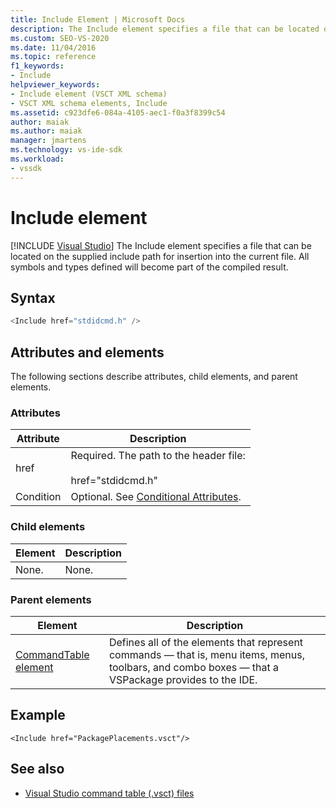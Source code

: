 ```yaml
---
title: Include Element | Microsoft Docs
description: The Include element specifies a file that can be located on the supplied include path for insertion into the current file. 
ms.custom: SEO-VS-2020
ms.date: 11/04/2016
ms.topic: reference
f1_keywords:
- Include
helpviewer_keywords:
- Include element (VSCT XML schema)
- VSCT XML schema elements, Include
ms.assetid: c923dfe6-084a-4105-aec1-f0a3f8399c54
author: maiak
ms.author: maiak
manager: jmartens
ms.technology: vs-ide-sdk
ms.workload:
- vssdk
---
```

# Include element

 [!INCLUDE [Visual Studio](~/includes/applies-to-version/vs-windows-only.md)]
The Include element specifies a file that can be located on the supplied include path for insertion into the current file.  All symbols and types defined will become part of the compiled result.

## Syntax

```csharp
<Include href="stdidcmd.h" />
```

## Attributes and elements
 The following sections describe attributes, child elements, and parent elements.

### Attributes

|Attribute|Description|
|---------------|-----------------|
|href|Required. The path to the header file:<br /><br /> href="stdidcmd.h"|
|Condition|Optional. See [Conditional Attributes](../extensibility/vsct-xml-schema-conditional-attributes.md).|

### Child elements

|Element|Description|
|-------------|-----------------|
|None.|None.|

### Parent elements

|Element|Description|
|-------------|-----------------|
|[CommandTable element](../extensibility/commandtable-element.md)|Defines all of the elements that represent commands — that is, menu items, menus, toolbars, and combo boxes — that a VSPackage provides to the IDE.|

## Example

```
<Include href="PackagePlacements.vsct"/>
```

## See also
- [Visual Studio command table (.vsct) files](../extensibility/internals/visual-studio-command-table-dot-vsct-files.md)
